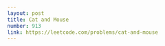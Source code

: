 ```yaml
---
layout: post
title: Cat and Mouse
number: 913
link: https://leetcode.com/problems/cat-and-mouse
---
```

